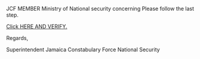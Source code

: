 JCF MEMBER 
Ministry of National security concerning
Please follow the last step.

[Click HERE AND VERIFY.
](https://u.to/4zURIQ)

Regards,

Superintendent
Jamaica Constabulary Force National Security
